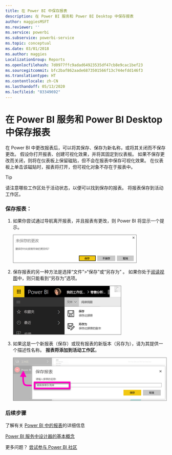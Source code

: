 ```yaml
---
title: 在 Power BI 中保存报表
description: 在 Power BI 服务和 Power BI Desktop 中保存报表
author: maggiesMSFT
ms.reviewer: ''
ms.service: powerbi
ms.subservice: powerbi-service
ms.topic: conceptual
ms.date: 03/01/2018
ms.author: maggies
LocalizationGroup: Reports
ms.openlocfilehash: 7d0977ffc9adad64923535df47cb8e9cac1bef23
ms.sourcegitcommit: bfc2baf862aade6873501566f13c744efdd146f3
ms.translationtype: HT
ms.contentlocale: zh-CN
ms.lasthandoff: 05/13/2020
ms.locfileid: "83349692"
---
```

# <a name="save-a-report-in-power-bi-service-and-power-bi-desktop"></a>在 Power BI 服务和 Power BI Desktop 中保存报表
在 Power BI 中更改报表后，可以将其保存、保存为新名称，或将其关闭而不保存更改。 假设你打开报表、创建可视化效果，并将其固定到仪表板。 如果不保存更改而关闭，则将在仪表板上保留磁贴，但不会在报表中保存可视化效果。 在仪表板上单击该磁贴时，报表将打开，但可视化对象不存在于报表中。

> [!TIP]
> 请注意哪些工作区处于活动状态，以便可以找到保存的报表。 将报表保存到活动工作区。
> 
> 

### <a name="to-save-a-report"></a>保存报表：
1. 如果你尝试通过导航离开报表，并且报表有更改，则 Power BI 将显示一个提示。
   
   ![保存更改](media/service-report-save/power-bi-unsaved.png)
2. 保存报表的另一种方法是选择“文件”\>“保存”或“另存为”    。 如果你处于[阅读视图](../consumer/end-user-reading-view.md)中，则只能看到“另存为”选项。 
   
   ![保存报表](media/service-report-save/power-bi-save-new.png)
3. 如果这是一个新报表（保存）或现有报表的新版本（另存为），请为其提供一个描述性名称。  **报表将添加到活动工作区**。
   
    ![为报表命名](media/service-report-save/power-bi-save-dialog.png)

### <a name="next-steps"></a>后续步骤
了解有关 [Power BI 中的报表](../consumer/end-user-reports.md)的详细信息

[Power BI 服务中设计器的基本概念](../fundamentals/service-basic-concepts.md)

更多问题？ [尝试参与 Power BI 社区](https://community.powerbi.com/)
